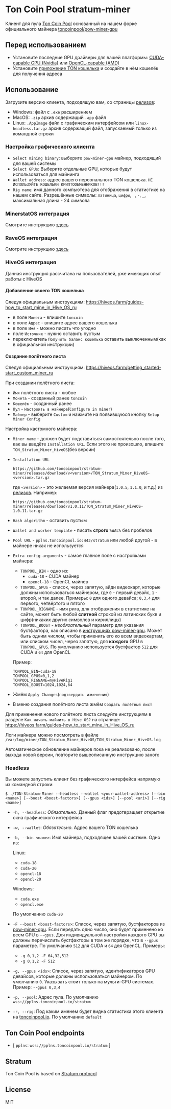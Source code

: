 # Ton Coin Pool stratum-miner

Клиент для пула [Ton Coin Pool](https://toncoinpool.io) основанный на нашем форке официального майнера
[toncoinpool/pow-miner-gpu](https://github.com/toncoinpool/pow-miner-gpu)

## Перед использованием

-   Установите последние GPU драйверы для вашей платформы:
    [CUDA-capable GPU (Nvidia)](https://docs.nvidia.com/cuda/cuda-installation-guide-microsoft-windows/index.html)
    или [OpenCL-capable (AMD)](https://support.amd.com/en-us/download)
-   Установите [приложение TON кошелька](https://ton.org/wallets) и создайте в нём кошелёк для
    получения адреса

## Использование

Загрузите версию клиента, подходящую вам, со страницы [релизов](https://github.com/toncoinpool/stratum-miner/releases):

-   Windows: файл с `.exe` расширением
-   MacOS: `.zip` архив содержащий `.app` файл
-   Linux: `.AppImage` файл с графическим интерфейсом или `linux-headless.tar.gz` архив содержащий файл, запускаемый
    только из командной строки

### Настройка графического клиента

-   `Select mining binary`: выберите `pow-miner-gpu` майнер, подходящий для вашей системы
-   `Select GPUs`: Выберите отдельные GPU, которые будут использоваться для майнинга
-   `Wallet address`: адрес вашего персонального TON кошелька. `НЕ ИСПОЛЬЗУЙТЕ КОШЕЛЬКИ КРИПТООБМЕННИКОВ!!!`
-   `Rig name`: имя данного компьютера для отображения в статистике на нашем сайте. Разрешённые символы: `латиница`,
    `цифры`, ` `, `-`, `_`, максимальная длина - 24 символа

### MinerstatOS интеграция

Смотрите инструкцию [здесь](../integrations/minerstat/README.md)

### RaveOS интеграция

Смотрите инструкцию [здесь](../integrations/raveos/README_RU.md)

### HiveOS интеграция

Данная инструкция рассчитана на пользователей, уже имеющих опыт работы с HiveOS

#### Добавление своего TON кошелька

Следуя официальным инструкциям: https://hiveos.farm/guides-how_to_start_mine_in_Hive_OS_ru

-   в поле `Монета` - впишите `toncoin`
-   в поле `Адрес` - впишите адрес вашего кошелька
-   в поле `Имя` - можно писать что угодно
-   поле `Источник` - нужно оставить пустым
-   переключатель `Получить баланс кошелька` оставить выключенным(как в официальной инструкции)

#### Создание полётного листа

Следуя официальным инструкциям: https://hiveos.farm/getting_started-start_custom_miner_ru

При создании полётного листа:

-   `Имя` полётного листа - любое
-   `Монета` - созданный ранее `toncoin`
-   `Кошелёк` - созданный ранее
-   `Пул` - `Настроить в майнере`(`Configure in miner`)
-   `Майнер` - выберите `Custom` и нажмите на появившуюся кнопку `Setup Miner Config`

Настройка кастомного майнера:

-   `Miner name` - должен будет подставиться самостоятельно после того, как вы введёте `Installation URL`. Если этого не
    произошло, впишите `TON_Stratum_Miner_HiveOS`(без версии)
-   `Installation URL`

    ```
    https://github.com/toncoinpool/stratum-miner/releases/download/v<version>/TON_Stratum_Miner_HiveOS-<version>.tar.gz
    ```

    где `<version>` - это желаемая версия майнера(`1.0.5`, `1.1.0`, и т.д.) из [релизов](https://github.com/toncoinpool/stratum-miner/releases).
    Например:

    ```
    https://github.com/toncoinpool/stratum-miner/releases/download/v1.0.11/TON_Stratum_Miner_HiveOS-1.0.11.tar.gz
    ```

-   `Hash algorithm` - оставить пустым
-   `Wallet and worker template` - писать **строго** `%WAL%` без пробелов
-   `Pool URL` - `pplns.toncoinpool.io:443/stratum` или любой другой - в майнере никак не используется
-   `Extra config arguments` - самое главное поле с настройками майнера:

    -   `TONPOOL_BIN` - одно из:
        -   `cuda-18` - CUDA майнер
        -   `opencl-18` - OpenCL майнер
    -   `TONPOOL_GPUS` - список, через запятую, айди видеокарт, которые должны использоваться майнером, где `0` - первый
        девайс, `1` - второй, и так далее. Примеры: `0` для одного девайса; `0,3,4` для первого, четвёртого и пятого
    -   `TONPOOL_RIGNAME` - имя рига, для отображения в статистике на сайте, может быть любой **слитной** строкой из
        латинских букв и цифр(никаких других символов и кириллицы)
    -   `TONPOOL_BOOST` - _необязательный_ параметр для указания бустфактора, как описано в [инструкциях pow-miner-gpu](https://github.com/tontechio/pow-miner-gpu/blob/main/crypto/util/pow-miner-howto.md).
        Может быть одним числом, чтобы применить его ко всем видеокартам, или списком чисел, через запятую, для
        **каждого** GPU в `TONPOOL_GPUS`. По умолчанию используется бустфактор `512` для CUDA и `64` для OpenCL

    Пример:

    ```
    TONPOOL_BIN=cuda-18
    TONPOOL_GPUS=0,1,2
    TONPOOL_RIGNAME=myHiveRig1
    TONPOOL_BOOST=1024,1024,64
    ```

-   Жмём `Apply Changes`(`подтвердить изменения`)
-   В меню создания полётного листа жмём `Создать полётный лист`

Для применения нового полётного листа следуйте инструкциям в разделе `Как начать майнить в Hive OS?` на странице:
https://hiveos.farm/guides-how_to_start_mine_in_Hive_OS_ru

Логи майнера можно посмотреть в файле `/var/log/miner/TON_Stratum_Miner_HiveOS/TON_Stratum_Miner_HiveOS.log`

Автоматическое обновление майнеров пока не реализовано, после выхода новой версии, повторите вышеописанную инструкцию
заного

### Headless

Вы можете запустить клиент без графического интерфейса напрямую из командной строки:

```shell
$ ./TON-Stratum-Miner --headless --wallet <your-wallet-address> [--bin <name>] [--boost <boost-factors>] [--gpus <ids>] [--pool <uri>] [--rig <name>]
```

-   `-h, --headless`: _Обязательно_. Данный флаг предотвращает открытие окна графического интерфейса
-   `-w, --wallet`: _Обязательно_. Адрес вашего TON кошелька
-   `-b, --bin <name>`: Имя майнера, подходящее вашей системе. Одно из:

    Linux:

    -   `cuda-18`
    -   `cuda-20`
    -   `opencl-18`
    -   `opencl-20`

    Windows:

    -   `cuda.exe`
    -   `opencl.exe`

    По умолчанию `cuda-20`

-   `-F --boost <boost-factors>`: Список, через запятую, бустфакторов из [pow-miner-gpu](https://github.com/tontechio/pow-miner-gpu/blob/main/crypto/util/pow-miner-howto.md).
    Если передать одно число, оно будет применено ко всем GPU в `--gpus`. Для индивидуальной настройки каждого GPU вы
    должны перечислить бустфакторы в том же порядке, что в `--gpus` параметре. По умолчанию `512` для CUDA и `64` для
    OpenCL. Примеры:

    -   `-g 0,1,2 -F 64,32,512`
    -   `-g 0,1,2 -F 512`

-   `-g, --gpus <ids>`: Список, через запятую, идентификаторов GPU девайсов, которые должны использоваться майнером.
    По умолчанию `0`. Указывать стоит только на мульти-GPU системах. Пример: `--gpus 0,3,4`
-   `-p, --pool`: Адрес пула. По умолчанию `wss://pplns.toncoinpool.io/stratum`
-   `-r, --rig`: Под каким именем будет видна статистика этого клиента на [toncoinpool.io](https://toncoinpool.io).
    По умолчанию `default`

## Ton Coin Pool endpoints

-   [ `pplns`: `wss://pplns.toncoinpool.io/stratum` ]

## Stratum

Ton Coin Pool is based on [Stratum protocol](./stratum.md)

## License

MIT
